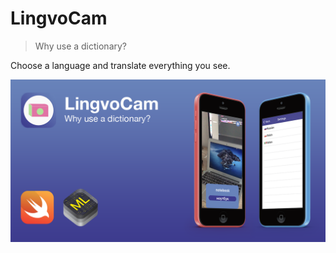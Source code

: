 # LingvoCam
> Why use a dictionary?

Choose a language and translate everything you see.

![](header.png)


